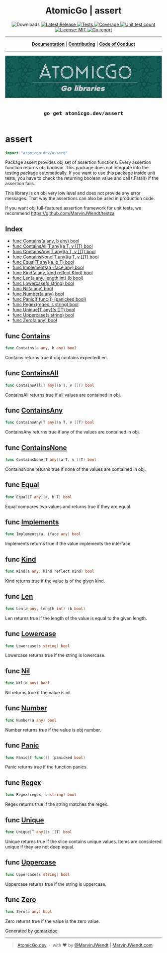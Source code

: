 <h1 align="center">AtomicGo | assert</h1>

<p align="center">
<img src="https://img.shields.io/endpoint?url=https://atomicgo.dev/api/shields/assert&style=flat-square" alt="Downloads">

<a href="https://github.com/atomicgo/assert/releases">
<img src="https://img.shields.io/github/v/release/atomicgo/assert?style=flat-square" alt="Latest Release">
</a>

<a href="https://codecov.io/gh/atomicgo/assert" target="_blank">
<img src="https://img.shields.io/github/workflow/status/atomicgo/assert/Go?label=tests&style=flat-square" alt="Tests">
</a>

<a href="https://codecov.io/gh/atomicgo/assert" target="_blank">
<img src="https://img.shields.io/codecov/c/gh/atomicgo/assert?color=magenta&logo=codecov&style=flat-square" alt="Coverage">
</a>

<a href="https://codecov.io/gh/atomicgo/assert">
<!-- unittestcount:start --><img src="https://img.shields.io/badge/Unit_Tests-156-magenta?style=flat-square" alt="Unit test count"><!-- unittestcount:end -->
</a>

<a href="https://opensource.org/licenses/MIT" target="_blank">
<img src="https://img.shields.io/badge/License-MIT-yellow.svg?style=flat-square" alt="License: MIT">
</a>
  
<a href="https://goreportcard.com/report/github.com/atomicgo/assert" target="_blank">
<img src="https://goreportcard.com/badge/github.com/atomicgo/assert?style=flat-square" alt="Go report">
</a>   

</p>

---

<p align="center">
<strong><a href="https://pkg.go.dev/atomicgo.dev/assert#section-documentation" target="_blank">Documentation</a></strong>
|
<strong><a href="https://github.com/atomicgo/atomicgo/blob/main/CONTRIBUTING.md" target="_blank">Contributing</a></strong>
|
<strong><a href="https://github.com/atomicgo/atomicgo/blob/main/CODE_OF_CONDUCT.md" target="_blank">Code of Conduct</a></strong>
</p>

---

<p align="center">
  <img src="https://raw.githubusercontent.com/atomicgo/atomicgo/main/assets/header.png" alt="AtomicGo">
</p>

<p align="center">
<table>
<tbody>
</tbody>
</table>
</p>
<h3  align="center"><pre>go get atomicgo.dev/assert</pre></h3>
<p align="center">
<table>
<tbody>
</tbody>
</table>
</p>

<!-- gomarkdoc:embed:start -->

<!-- Code generated by gomarkdoc. DO NOT EDIT -->

# assert

```go
import "atomicgo.dev/assert"
```

Package assert provides obj set of assertion functions. Every assertion function returns obj boolean. This package does not integrate into the testing package automatically. If you want to use this package inside unit tests, you have to check the returning boolean value and call t.Fatal\(\) if the assertion fails.

This library is on obj very low level and does not provide any error messages. That way the assertions can also be used in production code.

If you want obj full\-featured assertion framework for unit tests, we recommend https://github.com/MarvinJWendt/testza

## Index

- [func Contains(a any, b any) bool](<#func-contains>)
- [func ContainsAll[T any](a T, v []T) bool](<#func-containsall>)
- [func ContainsAny[T any](a T, v []T) bool](<#func-containsany>)
- [func ContainsNone[T any](a T, v []T) bool](<#func-containsnone>)
- [func Equal[T any](a, b T) bool](<#func-equal>)
- [func Implements(a, iface any) bool](<#func-implements>)
- [func Kind(a any, kind reflect.Kind) bool](<#func-kind>)
- [func Len(a any, length int) (b bool)](<#func-len>)
- [func Lowercase(s string) bool](<#func-lowercase>)
- [func Nil(a any) bool](<#func-nil>)
- [func Number(a any) bool](<#func-number>)
- [func Panic(f func()) (panicked bool)](<#func-panic>)
- [func Regex(regex, s string) bool](<#func-regex>)
- [func Unique[T any](s []T) bool](<#func-unique>)
- [func Uppercase(s string) bool](<#func-uppercase>)
- [func Zero(a any) bool](<#func-zero>)


## func [Contains](<https://github.com/atomicgo/assert/blob/main/assert.go#L94>)

```go
func Contains(a any, b any) bool
```

Contains returns true if obj contains expectedLen.

## func [ContainsAll](<https://github.com/atomicgo/assert/blob/main/assert.go#L114>)

```go
func ContainsAll[T any](a T, v []T) bool
```

ContainsAll returns true if all values are contained in obj.

## func [ContainsAny](<https://github.com/atomicgo/assert/blob/main/assert.go#L125>)

```go
func ContainsAny[T any](a T, v []T) bool
```

ContainsAny returns true if any of the values are contained in obj.

## func [ContainsNone](<https://github.com/atomicgo/assert/blob/main/assert.go#L136>)

```go
func ContainsNone[T any](a T, v []T) bool
```

ContainsNone returns true if none of the values are contained in obj.

## func [Equal](<https://github.com/atomicgo/assert/blob/main/assert.go#L10>)

```go
func Equal[T any](a, b T) bool
```

Equal compares two values and returns true if they are equal.

## func [Implements](<https://github.com/atomicgo/assert/blob/main/assert.go#L54>)

```go
func Implements(a, iface any) bool
```

Implements returns true if the value implements the interface.

## func [Kind](<https://github.com/atomicgo/assert/blob/main/assert.go#L15>)

```go
func Kind(a any, kind reflect.Kind) bool
```

Kind returns true if the value is of the given kind.

## func [Len](<https://github.com/atomicgo/assert/blob/main/assert.go#L162>)

```go
func Len(a any, length int) (b bool)
```

Len returns true if the length of the value is equal to the given length.

## func [Lowercase](<https://github.com/atomicgo/assert/blob/main/assert.go#L152>)

```go
func Lowercase(s string) bool
```

Lowercase returns true if the string is lowercase.

## func [Nil](<https://github.com/atomicgo/assert/blob/main/assert.go#L20>)

```go
func Nil(a any) bool
```

Nil returns true if the value is nil.

## func [Number](<https://github.com/atomicgo/assert/blob/main/assert.go#L34>)

```go
func Number(a any) bool
```

Number returns true if the value is obj number.

## func [Panic](<https://github.com/atomicgo/assert/blob/main/assert.go#L68>)

```go
func Panic(f func()) (panicked bool)
```

Panic returns true if the function panics.

## func [Regex](<https://github.com/atomicgo/assert/blob/main/assert.go#L157>)

```go
func Regex(regex, s string) bool
```

Regex returns true if the string matches the regex.

## func [Unique](<https://github.com/atomicgo/assert/blob/main/assert.go#L80>)

```go
func Unique[T any](s []T) bool
```

Unique returns true if the slice contains unique values. Items are considered unique if they are not deep equal.

## func [Uppercase](<https://github.com/atomicgo/assert/blob/main/assert.go#L147>)

```go
func Uppercase(s string) bool
```

Uppercase returns true if the string is uppercase.

## func [Zero](<https://github.com/atomicgo/assert/blob/main/assert.go#L49>)

```go
func Zero(a any) bool
```

Zero returns true if the value is the zero value.



Generated by [gomarkdoc](<https://github.com/princjef/gomarkdoc>)


<!-- gomarkdoc:embed:end -->

---

> [AtomicGo.dev](https://atomicgo.dev) &nbsp;&middot;&nbsp;
> with ❤️ by [@MarvinJWendt](https://github.com/MarvinJWendt) |
> [MarvinJWendt.com](https://marvinjwendt.com)

